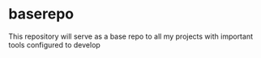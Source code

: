 # baserepo
This repository will serve as a base repo to all my projects with important tools configured to develop 
